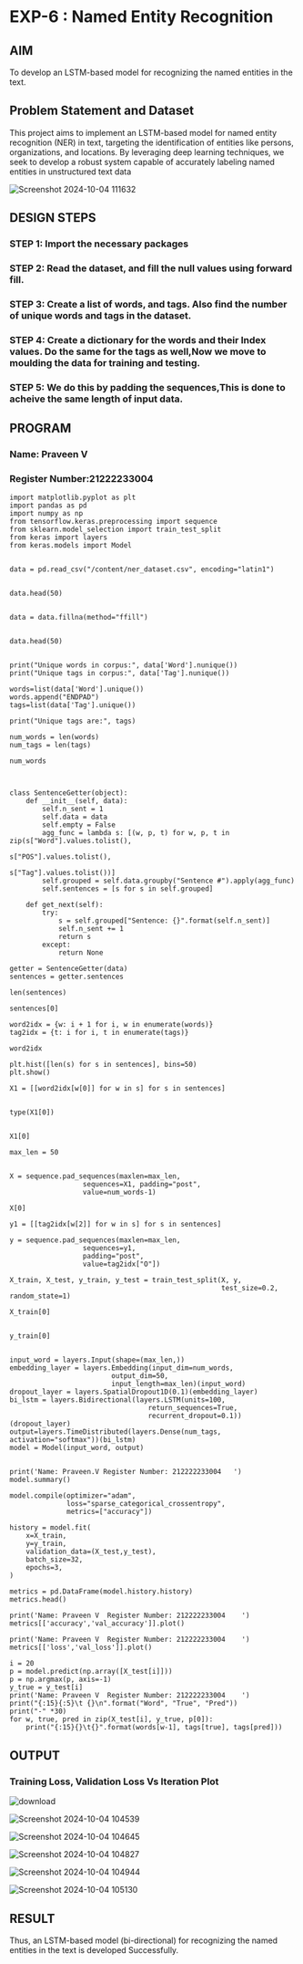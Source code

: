 # EXP-6 : Named Entity Recognition

## AIM

To develop an LSTM-based model for recognizing the named entities in the text.

## Problem Statement and Dataset
This project aims to implement an LSTM-based model for named entity recognition (NER) in text, targeting the identification of entities like persons,
organizations, and locations. By leveraging deep learning techniques, we seek to develop a robust system capable of accurately labeling named 
entities in unstructured text data

![Screenshot 2024-10-04 111632](https://github.com/user-attachments/assets/7cf50320-9e85-4a60-949d-b92c079a68ba)

## DESIGN STEPS

### STEP 1: Import the necessary packages

### STEP 2: Read the dataset, and fill the null values using forward fill.

### STEP 3: Create a list of words, and tags. Also find the number of unique words and tags in the dataset.

### STEP 4: Create a dictionary for the words and their Index values. Do the same for the tags as well,Now we move to moulding the data for training and testing.

### STEP 5: We do this by padding the sequences,This is done to acheive the same length of input data.

## PROGRAM
### Name: Praveen V
### Register Number:21222233004
```
import matplotlib.pyplot as plt
import pandas as pd
import numpy as np
from tensorflow.keras.preprocessing import sequence
from sklearn.model_selection import train_test_split
from keras import layers
from keras.models import Model


data = pd.read_csv("/content/ner_dataset.csv", encoding="latin1")


data.head(50)


data = data.fillna(method="ffill")


data.head(50)


print("Unique words in corpus:", data['Word'].nunique())
print("Unique tags in corpus:", data['Tag'].nunique())

words=list(data['Word'].unique())
words.append("ENDPAD")
tags=list(data['Tag'].unique())

print("Unique tags are:", tags)

num_words = len(words)
num_tags = len(tags)

num_words



class SentenceGetter(object):
    def __init__(self, data):
        self.n_sent = 1
        self.data = data
        self.empty = False
        agg_func = lambda s: [(w, p, t) for w, p, t in zip(s["Word"].values.tolist(),
                                                           s["POS"].values.tolist(),
                                                           s["Tag"].values.tolist())]
        self.grouped = self.data.groupby("Sentence #").apply(agg_func)
        self.sentences = [s for s in self.grouped]

    def get_next(self):
        try:
            s = self.grouped["Sentence: {}".format(self.n_sent)]
            self.n_sent += 1
            return s
        except:
            return None

getter = SentenceGetter(data)
sentences = getter.sentences

len(sentences)

sentences[0]

word2idx = {w: i + 1 for i, w in enumerate(words)}
tag2idx = {t: i for i, t in enumerate(tags)}

word2idx

plt.hist([len(s) for s in sentences], bins=50)
plt.show()

X1 = [[word2idx[w[0]] for w in s] for s in sentences]


type(X1[0])


X1[0]

max_len = 50


X = sequence.pad_sequences(maxlen=max_len,
                  sequences=X1, padding="post",
                  value=num_words-1)

X[0]

y1 = [[tag2idx[w[2]] for w in s] for s in sentences]

y = sequence.pad_sequences(maxlen=max_len,
                  sequences=y1,
                  padding="post",
                  value=tag2idx["O"])

X_train, X_test, y_train, y_test = train_test_split(X, y,
                                                    test_size=0.2, random_state=1)

X_train[0]


y_train[0]


input_word = layers.Input(shape=(max_len,))
embedding_layer = layers.Embedding(input_dim=num_words,
                         output_dim=50,
                         input_length=max_len)(input_word)
dropout_layer = layers.SpatialDropout1D(0.1)(embedding_layer)
bi_lstm = layers.Bidirectional(layers.LSTM(units=100,
                                  return_sequences=True,
                                  recurrent_dropout=0.1))(dropout_layer)
output=layers.TimeDistributed(layers.Dense(num_tags, activation="softmax"))(bi_lstm)
model = Model(input_word, output)


print('Name: Praveen.V Register Number: 212222233004   ')
model.summary()

model.compile(optimizer="adam",
              loss="sparse_categorical_crossentropy",
              metrics=["accuracy"])

history = model.fit(
    x=X_train,
    y=y_train,
    validation_data=(X_test,y_test),
    batch_size=32,
    epochs=3,
)

metrics = pd.DataFrame(model.history.history)
metrics.head()

print('Name: Praveen V  Register Number: 212222233004    ')
metrics[['accuracy','val_accuracy']].plot()

print('Name: Praveen V  Register Number: 212222233004    ')
metrics[['loss','val_loss']].plot()

i = 20
p = model.predict(np.array([X_test[i]]))
p = np.argmax(p, axis=-1)
y_true = y_test[i]
print('Name: Praveen V  Register Number: 212222233004    ')
print("{:15}{:5}\t {}\n".format("Word", "True", "Pred"))
print("-" *30)
for w, true, pred in zip(X_test[i], y_true, p[0]):
    print("{:15}{}\t{}".format(words[w-1], tags[true], tags[pred]))
```

## OUTPUT

### Training Loss, Validation Loss Vs Iteration Plot
![download](https://github.com/user-attachments/assets/302dbf9b-a607-41c5-a7c0-d7978694a9df)

![Screenshot 2024-10-04 104539](https://github.com/user-attachments/assets/87f35678-540e-4cb3-84d5-0c79f545687c)

![Screenshot 2024-10-04 104645](https://github.com/user-attachments/assets/a399615d-4cad-435c-91eb-104c3231929d)

![Screenshot 2024-10-04 104827](https://github.com/user-attachments/assets/efc55dbc-e088-40ae-a37d-2f0deea2daaf)

![Screenshot 2024-10-04 104944](https://github.com/user-attachments/assets/e8559bcf-e6e0-4dff-babd-47e9ab0678a9)

![Screenshot 2024-10-04 105130](https://github.com/user-attachments/assets/6472feb7-82c0-4cfa-8399-caca9055a8aa)

## RESULT
Thus, an LSTM-based model (bi-directional) for recognizing the named entities in the text is developed Successfully.
